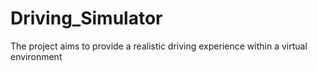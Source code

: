 # Driving_Simulator
The project aims to provide a realistic driving experience within a virtual environment

